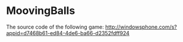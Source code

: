 # MoovingBalls

The source code of the following game: http://windowsphone.com/s?appid=d7468b61-ed84-4de6-ba66-d2352fdff924
